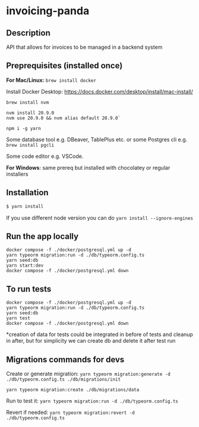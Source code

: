 # invoicing-panda

## Description

API that allows for invoices to be managed in a backend system

## Preprequisites (installed once)

**For Mac/Linux:**
`brew install docker`

Install Docker Desktop: https://docs.docker.com/desktop/install/mac-install/

`brew install nvm`

```
nvm install 20.9.0
nvm use 20.9.0 && nvm alias default 20.9.0`
```

`npm i -g yarn`

Some database tool e.g. DBeaver, TablePlus etc. or some Postgres cli e.g. `brew install pgcli`

Some code editor e.g. VSCode.

**For Windows**: same prereq but installed with chocolatey or regular installers

## Installation

```bash
$ yarn install
```

If you use different node version you can do `yarn install --ignore-engines`

## Run the app locally

```
docker compose -f ./docker/postgresql.yml up -d
yarn typeorm migration:run -d ./db/typeorm.config.ts
yarn seed:db
yarn start:dev
docker compose -f ./docker/postgresql.yml down
```

## To run tests

```
docker compose -f ./docker/postgresql.yml up -d
yarn typeorm migration:run -d ./db/typeorm.config.ts
yarn seed:db
yarn test
docker compose -f ./docker/postgresql.yml down
```

\*creation of data for tests could be integrated in before of tests and cleanup in after, but for simplicity we can create db and delete it after test run

## Migrations commands for devs

Create or generate migration:
`yarn typeorm migration:generate -d ./db/typeorm.config.ts ./db/migrations/init`

`yarn typeorm migration:create ./db/migrations/data`

Run to test it:
`yarn typeorm migration:run -d ./db/typeorm.config.ts`

Revert if needed:
`yarn typeorm migration:revert -d ./db/typeorm.config.ts`
